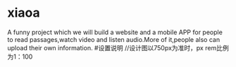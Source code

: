 # xiaoa
A funny project which we will build a website and a mobile APP for people to read passages,watch video and listen audio.More of it,people also can upload their own information.
#设置说明
//设计图以750px为准时，px rem比例为1：100

